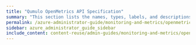 ```yaml
---
title: "Qumulo OpenMetrics API Specification"
summary: "This section lists the names, types, labels, and descriptions for the metrics that Qumulo Core 5.3.0 (and higher) emits in OpenMetrics API format."
permalink: /azure-administrator-guide/monitoring-and-metrics/openmetrics-api-specification.html
sidebar: azure_administrator_guide_sidebar
include_content: content-reuse/admin-guides/monitoring-and-metrics/openmetrics-api-specification.md
---
```



